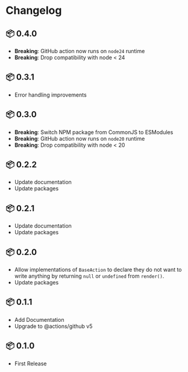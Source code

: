 # Changelog

## 📦 0.4.0

- **Breaking**: GitHub action now runs on `node24` runtime
- **Breaking**: Drop compatibility with node < 24

## 📦 0.3.1

- Error handling improvements

## 📦 0.3.0

- **Breaking**: Switch NPM package from CommonJS to ESModules
- **Breaking**: GitHub action now runs on `node20` runtime
- **Breaking**: Drop compatibility with node < 20

## 📦 0.2.2

* Update documentation
* Update packages

## 📦 0.2.1

* Update documentation
* Update packages

## 📦 0.2.0

* Allow implementations of `BaseAction` to declare they do not want to
  write anything by returning `null` or `undefined` from `render()`.
* Update packages

## 📦 0.1.1

* Add Documentation
* Upgrade to @actions/github v5

## 📦 0.1.0

* First Release
